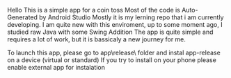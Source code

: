 Hello This is a simple app for a coin toss Most of the code is Auto-Generated by Android Studio Mostly it is my lerning repo that i am currently developing. I am quite new with this enviroment, up to some moment ago, I studied raw Java with some Swing Addition The app is quite simple and requires a lot of work, but it is bassicaly a new journey for me.

To launch this app, please go to app\release\ folder and instal app-release on a device (virtual or standard) If you try to install on your phone please enable external app for instalation
